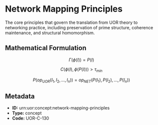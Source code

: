 # Network Mapping Principles

The core principles that govern the translation from UOR theory to networking practice, including preservation of prime structure, coherence maintenance, and structural homomorphism.

## Mathematical Formulation

$$
\Gamma(\phi(I)) = P(I)
$$

$$
C(\phi(I), \phi(P(I))) > \tau_{min}
$$

$$
P(op_{UOR}(I_1, I_2, ..., I_n)) = op_{NET}(P(I_1), P(I_2), ..., P(I_n))
$$

## Metadata

- **ID:** urn:uor:concept:network-mapping-principles
- **Type:** concept
- **Code:** UOR-C-130
